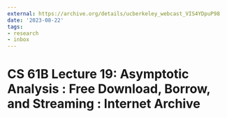 ```yaml
---
external: https://archive.org/details/ucberkeley_webcast_VIS4YDpuP98
date: '2023-08-22'
tags:
- research
- inbox
---
```


# CS 61B Lecture 19: Asymptotic Analysis : Free Download, Borrow, and Streaming : Internet Archive
